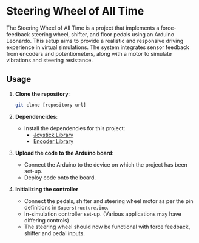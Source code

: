 # Steering Wheel of All Time

The Steering Wheel of All Time is a project that implements a force-feedback steering wheel, shifter, and floor pedals using an Arduino Leonardo. This setup aims to provide a realistic and responsive driving experience in virtual simulations. The system integrates sensor feedback from encoders and potentiometers, along with a motor to simulate vibrations and steering resistance.

## Usage

1. **Clone the repository**:
    ```sh
    git clone [repository url]
    ```

2. **Dependencides**:
    - Install the dependencies for this project:
        - [Joystick Library](https://github.com/MHeironimus/ArduinoJoystickLibrary)
        - [Encoder Library](https://www.pjrc.com/teensy/td_libs_Encoder.html)


3. **Upload the code to the Arduino board**:
    - Connect the Arduino to the device on which the project has been set-up.
    - Deploy code onto the board.


4. **Initializing the controller**
    - Connect the pedals, shifter and steering wheel motor as per the pin definitions in <code>Superstructure.ino</code>.
    - In-simulation controller set-up. (Various applications may have differing controls)
    - The steering wheel should now be functional with force feedback, shifter and pedal inputs.